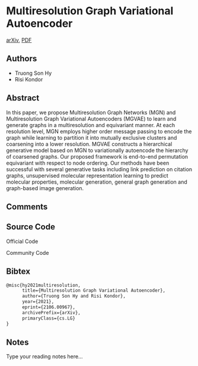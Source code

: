 
# Multiresolution Graph Variational Autoencoder

[arXiv](https://arxiv.org/abs/2106.0967), [PDF](https://arxiv.org/pdf/2106.0967.pdf)

## Authors

- Truong Son Hy
- Risi Kondor

## Abstract

In this paper, we propose Multiresolution Graph Networks (MGN) and Multiresolution Graph Variational Autoencoders (MGVAE) to learn and generate graphs in a multiresolution and equivariant manner. At each resolution level, MGN employs higher order message passing to encode the graph while learning to partition it into mutually exclusive clusters and coarsening into a lower resolution. MGVAE constructs a hierarchical generative model based on MGN to variationally autoencode the hierarchy of coarsened graphs. Our proposed framework is end-to-end permutation equivariant with respect to node ordering. Our methods have been successful with several generative tasks including link prediction on citation graphs, unsupervised molecular representation learning to predict molecular properties, molecular generation, general graph generation and graph-based image generation.

## Comments



## Source Code

Official Code



Community Code



## Bibtex

```tex
@misc{hy2021multiresolution,
      title={Multiresolution Graph Variational Autoencoder}, 
      author={Truong Son Hy and Risi Kondor},
      year={2021},
      eprint={2106.00967},
      archivePrefix={arXiv},
      primaryClass={cs.LG}
}
```

## Notes

Type your reading notes here...

